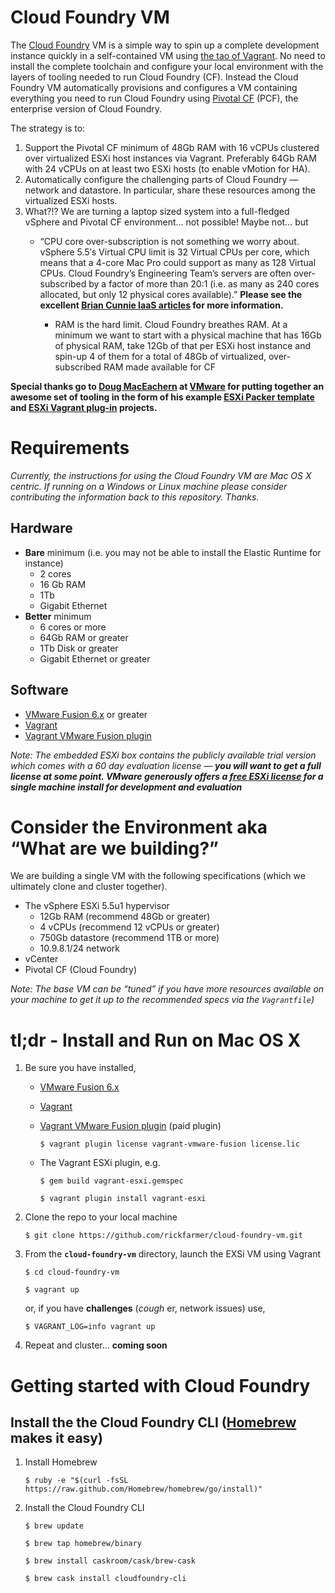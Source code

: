 Cloud Foundry VM
================

The [Cloud Foundry](http://cloudfoundry.org/ "Cloud Foundry") VM is a simple way to spin up a complete development instance quickly in a self-contained VM using [the tao of Vagrant](http://mitchellh.com/the-tao-of-vagrant "The Tao of Vagrant").  No need to install the complete toolchain and configure your local environment with the layers of tooling needed to run Cloud Foundry (CF).  Instead the Cloud Foundry VM automatically provisions and configures a VM containing everything you need to run Cloud Foundry using [Pivotal CF](http://www.pivotal.io/platform-as-a-service/pivotal-cf "Pivotal CF") (PCF), the enterprise version of Cloud Foundry.

The strategy is to:

1. Support the Pivotal CF minimum of 48Gb RAM with 16 vCPUs clustered over virtualized ESXi host instances via Vagrant. Preferably 64Gb RAM with 24 vCPUs on at least two ESXi hosts (to enable vMotion for HA).  
2. Automatically configure the challenging parts of Cloud Foundry — network and datastore.  In particular, share these resources among the virtualized ESXi hosts.
3. What?!?  We are turning a laptop sized system into a full-fledged vSphere and Pivotal CF environment… not possible!  Maybe not… but
	- “CPU core over-subscription is not something we worry about. vSphere 5.5′s Virtual CPU limit is 32 Virtual CPUs per core, which means that a 4-core Mac Pro could support as many as 128 Virtual CPUs. Cloud Foundry’s Engineering Team’s servers are often over-subscribed by a factor of more than 20:1 (i.e. as many as 240 cores allocated, but only 12 physical cores available).”  **Please see the excellent [Brian Cunnie IaaS articles](http://pivotallabs.com/worlds-smallest-iaas-part-3-paas/?tag=cloudfoundry#cpu_cores "World's Smallest IaaS") for more information.**

		- RAM is the hard limit.  Cloud Foundry breathes RAM.  At a minimum we want to start with a physical machine that has 16Gb of physical RAM, take 12Gb of that per ESXi host instance and spin-up 4 of them for a total of 48Gb of virtualized, over-subscribed RAM made available for CF  

**Special thanks go to [Doug MacEachern](https://github.com/dougm "Doug MacEachern") at [VMware](http://www.vmware.com "VMware") for putting together an awesome set of tooling in the form of his example [ESXi Packer template](https://github.com/dougm/packer-esxi "ESXi Packer template") and [ESXi Vagrant plug-in](https://github.com/dougm/vagrant-esxi "ESXi Vagrant plug-in") projects.**

# Requirements

_Currently, the instructions for using the Cloud Foundry VM are Mac OS X centric.  If running on a Windows or Linux machine please consider contributing the information back to this repository.  Thanks._

## Hardware

- **Bare** minimum (i.e. you may not be able to install the Elastic Runtime for instance)
	- 2 cores
	- 16 Gb RAM
	- 1Tb
	- Gigabit Ethernet
- **Better** minimum
	- 6 cores or more
	 - 64Gb RAM or greater
	- 1Tb Disk or greater
	- Gigabit Ethernet or greater

## Software

- [VMware Fusion 6.x](http://www.vmware.com/products/fusion "VMware Fusion") or greater
- [Vagrant](http://docs.vagrantup.com/v2/installation/)
- [Vagrant VMware Fusion plugin](http://www.vagrantup.com/vmware)

_Note: The embedded ESXi box contains the publicly available trial version which comes with a 60 day evaluation license — **you will want to get a full license at some point.  VMware generously offers a [free ESXi license](https://my.vmware.com/web/vmware/evalcenter?p=free-esxi5&lp=default "Free ESXi License") for a single machine install for development and evaluation**_

# Consider the Environment aka “What are we building?”

We are building a single VM with the following specifications (which we ultimately clone and cluster together).  

- The vSphere ESXi 5.5u1 hypervisor
	- 12Gb RAM (recommend 48Gb or greater)
	- 4 vCPUs (recommend 12 vCPUs or greater)
	- 750Gb datastore (recommend 1TB or more)
	- 10.9.8.1/24 network 
- vCenter
- Pivotal CF (Cloud Foundry)

_Note: The base VM can be “tuned” if you have more resources available on your machine to get it up to the recommended specs via the `Vagrantfile`)_


# tl;dr - Install and Run on Mac OS X

1. Be sure you have installed, 
	- [VMware Fusion 6.x](http://www.vmware.com/products/fusion "VMware Fusion")
	- [Vagrant](http://docs.vagrantup.com/v2/installation/)
	- [Vagrant VMware Fusion plugin](http://www.vagrantup.com/vmware) (paid plugin)

		`$ vagrant plugin license vagrant-vmware-fusion license.lic`
		 
	- The Vagrant ESXi plugin, e.g.

		`$ gem build vagrant-esxi.gemspec`	

		`$ vagrant plugin install vagrant-esxi`

2. Clone the repo to your local machine

	`$ git clone https://github.com/rickfarmer/cloud-foundry-vm.git`

3. From the **`cloud-foundry-vm`** directory, launch the EXSi VM using Vagrant

	`$ cd cloud-foundry-vm`

	`$ vagrant up`

	or, if you have **challenges** (_cough_ er, network issues) use,

	`$ VAGRANT_LOG=info vagrant up`

4. Repeat and cluster…  **coming soon**


# Getting started with Cloud Foundry

## Install the the Cloud Foundry CLI ([Homebrew](http://brew.sh "Homebrew") makes it easy)

1. Install Homebrew

	`$ ruby -e "$(curl -fsSL https://raw.github.com/Homebrew/homebrew/go/install)"`

2. Install the Cloud Foundry CLI

	`$ brew update`

	`$ brew tap homebrew/binary`

	`$ brew install caskroom/cask/brew-cask`

	`$ brew cask install cloudfoundry-cli`
